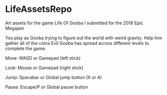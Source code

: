 # LifeAssetsRepo
Art assets for the game Life Of Gooba I submitted for the 2018 Epic Megajam

You play as Gooba trying to figure out the world with weird gravity. Help him gather all of the coins Evil Gooba has spread across different levels to complete the game.

Move: WASD or Gamepad (left stick)

Look: Mouse or Gamepad (right stick)

Jump: Spacebar or Global jump button (X or A)

Pause: Escape/P or Global pause button
